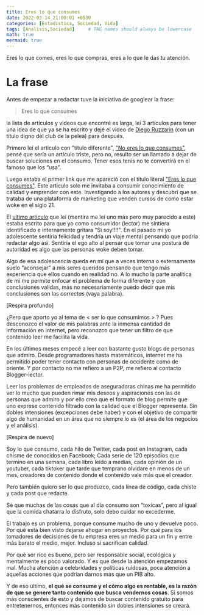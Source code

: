 ```yaml
---
title: Eres lo que consumes
date: 2022-03-14 21:00:01 +0530
categories: [Estadistica, Sociedad, Vida]
tags: [Analisis,Sociedad]     # TAG names should always be lowercase
math: true
mermaid: true
---
```


<style>
.post-content {
    text-align: justify;
}
</style>

Eres lo que comes, eres lo que compras, eres a lo que le das tu atención.

# La frase

Antes de empezar a redactar tuve la iniciativa de googlear la frase:

> Eres lo que consumes

la lista de artículos y videos que encontré es larga, leí 3 artículos para tener una idea de que ya se ha escrito y dejé el video de [Diego Ruzzarin](https://www.youtube.com/watch?v=Vq4gZKxxsnM) (con un título digno del club de la pelea) para después.

Primero leí el articulo con "título diferente", ["No eres lo que consumes"](https://popurri.com.mx/entorno-social/no-eres-lo-que-consumes/), pensé que sería un artículo triste, pero no, resulto ser un llamado a dejar de buscar soluciones en el consumo. Tener esos tenis no te convertirá en el famoso que los “usa”.

Luego estaba el primer link que me apareció con el título literal ["Eres lo que consumes"](https://digitalisthub.com/educacion-de-calidad-a-tu-alcance/). Este articulo solo me invitaba a consumir conocimiento de calidad y emprender con este. Investigando a los autores y descubrí que se trataba de una plataforma de marketing que venden cursos de como estar woke en el siglo 21.

El [ultimo articulo](https://niquefuerapolitica.com/2020/02/08/eres-lo-que-consumes/) que leí (mentira me leí uno más pero muy parecido a este) estaba escrito para que yo como consumidor (lector) me sintiera identificado e internamente gritara "Si soy!!!!". En el pasado mi yo adolescente sentiría felicidad y tendría un viaje mental pensando que podría redactar algo así. Sentiría el ego alto al pensar que tomar una postura de autoridad es algo que las personas woke deben tomar.

Algo de esa adolescencia queda en mí que a veces interna o externamente suelo “aconsejar” a mis seres queridos pensando que tengo más experiencia que ellos cuando en realidad no. A lo mucho la parte analítica de mí me permite enfocar el problema de forma diferente y con conclusiones validas, más no necesariamente puedo decir que mis conclusiones son las *correctas* (vaya palabra).

[Respira profundo]

¿Pero que aporto yo al tema de \< ser lo que consumimos \> ? Pues desconozco el valor de mis palabras ante la inmensa cantidad de información en internet, pero reconozco que tener un filtro de que contenido leer me facilita la vida.

En los últimos meses empecé a leer con bastante gusto blogs de personas que admiro. Desde programadores hasta matemáticos, internet me ha permitido poder tener contacto con personas de occidente como de oriente. Y por contacto no me refiero a un P2P, me refiero al contacto Blogger-lector.

Leer los problemas de empleados de aseguradoras chinas me ha permitido ver lo mucho que pueden rimar mis deseos y aspiraciones con las de personas que admiro y por ello creo que el formato de blog permite que uno exprese contenido filtrado con la calidad que el Blogger representa. Sin dobles intensiones (excepciones debe haber) y con el objetivo de compartir algo de humanidad en un área que no siempre lo es (el área de los negocios y el análisis).

[Respira de nuevo]

Soy lo que consumo, cada hilo de Twitter, cada post en Instagram, cada chisme de conocidos en Facebook; Cada serie de 120 episodios que termino en una semana, cada libro leído a medias, cada opinión de un youtuber, cada tiktoker que tarde que temprano olvidare en menos de un mes, creadores de contenido donde el contenido vale más que el creador.

Pero también quiero ser lo que produzco, cada línea de código, cada chiste y cada post que redacte.

Sé que muchas de las cosas que al día consumo son “toxicas”, pero al igual que la comida chatarra lo disfruto, solo debo cuidar no excederme.

El trabajo es un problema, porque consume mucho de uno y devuelve poco. Por qué está bien visto dejarse ahogar en proyectos. Por qué para los tomadores de decisiones de tu empresa eres un medio para un fin y entre más barato el medio, mejor. Incluso si sacrifican calidad.

Por qué ser rico es bueno, pero ser responsable social, ecológica y mentalmente es poco valorado. Y es que desde la atención empezamos mal. Mucha atención a celebridades y políticas ruidosas, poca atención a aquellas acciones que podrían darnos más que un PIB alto.

Y de eso último, **el qué se consume y el cómo algo es rentable, es la razón de que se genere tanto contenido que busca vendernos cosas**. Si somos más conscientes de esto y dejamos de buscar contenido gratuito para entretenernos, entonces más contenido sin dobles intensiones se creará.
